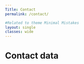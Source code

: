 ```yaml
---
Title: Contact
permalink: /contact/

#Related to theme Minimal Mistakes
layout: single
classes: wide
---
```


# Contact data
